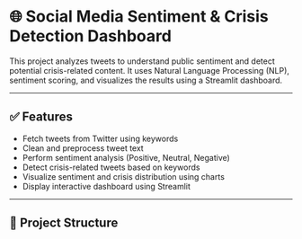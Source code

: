 # 🌐 Social Media Sentiment & Crisis Detection Dashboard

This project analyzes tweets to understand public sentiment and detect potential crisis-related content. It uses Natural Language Processing (NLP), sentiment scoring, and visualizes the results using a Streamlit dashboard.

---

## ✅ Features

- Fetch tweets from Twitter using keywords
- Clean and preprocess tweet text
- Perform sentiment analysis (Positive, Neutral, Negative)
- Detect crisis-related tweets based on keywords
- Visualize sentiment and crisis distribution using charts
- Display interactive dashboard using Streamlit

---

## 📁 Project Structure

